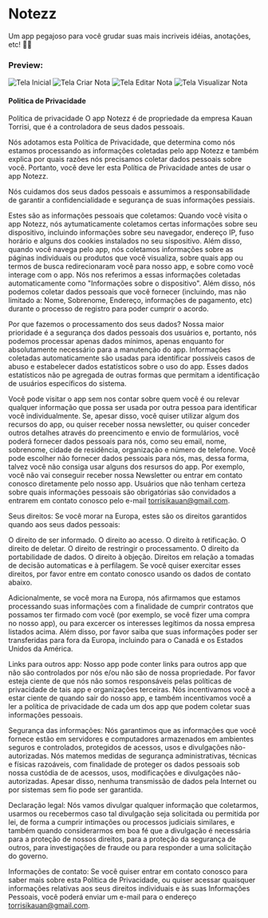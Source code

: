 # Notezz

Um app pegajoso para você grudar suas mais incriveis idéias, anotações, etc!
🍯🐝

### Preview:

![Tela Inicial](lib/assets/TelaInicial.png)
![Tela Criar Nota](lib/assets/TelaCriarNota.png)
![Tela Editar Nota](lib/assets/TelaEditarNota.png)
![Tela Visualizar Nota](lib/assets/TelaVisualizarNota.png)

#### Politica de Privacidade

Política de privacidade
O app Notezz é de propriedade da empresa Kauan Torrisi, que é a controladora de seus dados pessoais.

Nós adotamos esta Política de Privacidade, que determina como nós estamos processando as informações coletadas pelo app Notezz e também explica por quais razões nós precisamos coletar dados pessoais sobre você. Portanto, você deve ler esta Política de Privacidade antes de usar o app Notezz.

Nós cuidamos dos seus dados pessoais e assumimos a responsabilidade de garantir a confidencialidade e segurança de suas informações pessiais.

Estes são as informações pessoais que coletamos:
Quando você visita o app Notezz, nós aytumaticamente coletamos certas informações sobre seu dispositivo, incluindo informações sobre seu navegador, endereço IP, fuso horário e alguns dos cookies instalados no seu sispositivo. Além disso, quando você navega pelo app, nós coletamos informações sobre as páginas individuais ou produtos que você visualiza, sobre quais app ou termos de busca redirecionaram você para nosso app, e sobre como você interage com o app. Nós nos referimos a essas informações coletadas automaticamente como "Informações sobre o dispositivo". Além disso, nós podemos coletar dados pessoais que você fornecer (incluindo, mas não limitado a: Nome, Sobrenome, Endereço, informações de pagamento, etc) durante o processo de registro para poder cumprir o acordo.

Por que fazemos o processamento dos seus dados?
Nossa maior prioridade é a segurança dos dados pessoais dos usuários e, portanto, nós podemos processar apenas dados mínimos, apenas enquanto for absolutamente necessário para a manutenção do app. Informações coletadas automaticamente são usadas para identificar possíveis casos de abuso e estabelecer dados estatísticos sobre o uso do app. Esses dados estatísticos não pe agregada de outras formas que permitam a identificação de usuários específicos do sistema.

Você pode visitar o app sem nos contar sobre quem você é ou relevar qualquer informação que possa ser usada por outra pessoa para identificar você individualmente. Se, apesar disso, você quiser utilizar algum dos recursos do app, ou quiser receber nossa newsletter, ou quiser conceder outros detalhes através do preencimento e envio de formulários, você poderá fornecer dados pessoais para nós, como seu email, nome, sobrenome, cidade de residência, organização e número de telefone. Você pode escolher não fornecer dados pessoais para nós, mas, dessa forma, talvez você não consiga usar alguns dos resursos do app. Por exemplo, você não vai conseguir receber nossa Newsletter ou entrar em contato conosco diretamente pelo nosso app. Usuários que não tenham certeza sobre quais informações pessoais são obrigatórias são convidados a entrarem em contato conosco pelo e-mail torrisikauan@gmail.com.

Seus direitos:
Se você morar na Europa, estes são os direitos garantidos quando aos seus dados pessoais:

O direito de ser informado.
O direito ao acesso.
O direito à retificação.
O direito de deletar.
O direito de restringir o processamento.
O direito da portabilidade de dados.
O direito à objeção.
Direitos em relação a tomadas de decisão automaticas e à perfilagem.
Se você quiser exercitar esses direitos, por favor entre em contato conosco usando os dados de contato abaixo.

Adicionalmente, se você mora na Europa, nós afirmamos que estamos processando suas informações com a finalidade de cumprir contratos que possamos ter firmado com você (por exemplo, se você fizer uma compra no nosso app), ou para excercer os interesses legítimos da nossa empresa listados acima. Além disso, por favor saiba que suas informações poder ser transferidas para fora da Europa, incluindo para o Canadá e os Estados Unidos da América.

Links para outros app:
Nosso app pode conter links para outros app que não são controlados por nós e/ou não são de nossa propriedade. Por favor esteja ciente de que nós não somos responsáveis pelas políticas de privacidade de tais app e organizações terceiras. Nós incentivamos você a estar ciente de quando sair do nosso app, e também incentivamos você a ler a política de privacidade de cada um dos app que podem coletar suas informações pessoais.

Segurança das informações:
Nós garantimos que as informações que você fornece estão em servidores e computadores armazenados em ambientes seguros e controlados, protegidos de acessos, usos e divulgações não-autorizadas. Nós matemos medidas de segurança administrativas, técnicas e físicas razoáveis, com finalidade de proteger os dados pessoais sob nossa custódia de de acessos, usos, modificações e divulgações não-autorizadas. Apesar disso, nenhuma transmissão de dados pela Internet ou por sistemas sem fio pode ser garantida.

Declaração legal:
Nós vamos divulgar qualquer informação que coletarmos, usarmos ou recebermos caso tal divulgação seja solicitada ou permitida por lei, de forma a cumprir intimações ou processos judiciais similares, e também quando considerarmos em boa fé que a divulgação é necessária para a proteção de nossos direitos, para a proteção da segurança de outros, para investigações de fraude ou para responder a uma solicitação do governo.

Informações de contato:
Se você quiser entrar em contato conosco para saber mais sobre esta Política de Privacidade, ou quiser acessar quaisquer informações relativas aos seus direitos individuais e às suas Informações Pessoais, você poderá enviar um e-mail para o endereço torrisikauan@gmail.com.
